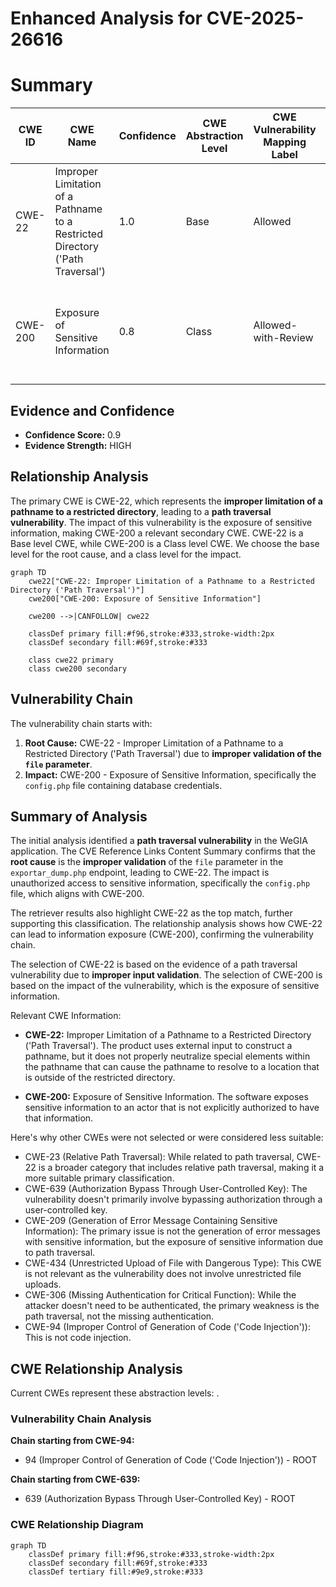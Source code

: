 # Enhanced Analysis for CVE-2025-26616

# Summary
| CWE ID | CWE Name | Confidence | CWE Abstraction Level | CWE Vulnerability Mapping Label | CWE-Vulnerability Mapping Notes |
|---|---|---|---|---|---|
| CWE-22 | Improper Limitation of a Pathname to a Restricted Directory ('Path Traversal') | 1.0 | Base | Allowed | Primary CWE: This is the root cause, a path traversal vulnerability |
| CWE-200 | Exposure of Sensitive Information | 0.8 | Class | Allowed-with-Review | Secondary: Resulting from the path traversal is the exposure of sensitive data |

## Evidence and Confidence

*   **Confidence Score:** 0.9
*   **Evidence Strength:** HIGH

## Relationship Analysis
The primary CWE is CWE-22, which represents the **improper limitation of a pathname to a restricted directory**, leading to a **path traversal vulnerability**. The impact of this vulnerability is the exposure of sensitive information, making CWE-200 a relevant secondary CWE. CWE-22 is a Base level CWE, while CWE-200 is a Class level CWE. We choose the base level for the root cause, and a class level for the impact.

```mermaid
graph TD
    cwe22["CWE-22: Improper Limitation of a Pathname to a Restricted Directory ('Path Traversal')"]
    cwe200["CWE-200: Exposure of Sensitive Information"]
    
    cwe200 -->|CANFOLLOW| cwe22
    
    classDef primary fill:#f96,stroke:#333,stroke-width:2px
    classDef secondary fill:#69f,stroke:#333
    
    class cwe22 primary
    class cwe200 secondary
```

## Vulnerability Chain
The vulnerability chain starts with:
1.  **Root Cause:** CWE-22 - Improper Limitation of a Pathname to a Restricted Directory ('Path Traversal') due to **improper validation of the `file` parameter**.
2.  **Impact:** CWE-200 - Exposure of Sensitive Information, specifically the `config.php` file containing database credentials.

## Summary of Analysis
The initial analysis identified a **path traversal vulnerability** in the WeGIA application. The CVE Reference Links Content Summary confirms that the **root cause** is the **improper validation** of the `file` parameter in the `exportar_dump.php` endpoint, leading to CWE-22. The impact is unauthorized access to sensitive information, specifically the `config.php` file, which aligns with CWE-200.

The retriever results also highlight CWE-22 as the top match, further supporting this classification. The relationship analysis shows how CWE-22 can lead to information exposure (CWE-200), confirming the vulnerability chain.

The selection of CWE-22 is based on the evidence of a path traversal vulnerability due to **improper input validation**. The selection of CWE-200 is based on the impact of the vulnerability, which is the exposure of sensitive information.

Relevant CWE Information:
*   **CWE-22:** Improper Limitation of a Pathname to a Restricted Directory ('Path Traversal'). The product uses external input to construct a pathname, but it does not properly neutralize special elements within the pathname that can cause the pathname to resolve to a location that is outside of the restricted directory.

*   **CWE-200:** Exposure of Sensitive Information. The software exposes sensitive information to an actor that is not explicitly authorized to have that information.

Here's why other CWEs were not selected or were considered less suitable:

*   CWE-23 (Relative Path Traversal): While related to path traversal, CWE-22 is a broader category that includes relative path traversal, making it a more suitable primary classification.
*   CWE-639 (Authorization Bypass Through User-Controlled Key): The vulnerability doesn't primarily involve bypassing authorization through a user-controlled key.
*   CWE-209 (Generation of Error Message Containing Sensitive Information): The primary issue is not the generation of error messages with sensitive information, but the exposure of sensitive information due to path traversal.
*   CWE-434 (Unrestricted Upload of File with Dangerous Type): This CWE is not relevant as the vulnerability does not involve unrestricted file uploads.
*   CWE-306 (Missing Authentication for Critical Function): While the attacker doesn't need to be authenticated, the primary weakness is the path traversal, not the missing authentication.
*   CWE-94 (Improper Control of Generation of Code ('Code Injection')): This is not code injection.


## CWE Relationship Analysis

Current CWEs represent these abstraction levels: .


### Vulnerability Chain Analysis

**Chain starting from CWE-94:**
- 94 (Improper Control of Generation of Code ('Code Injection')) - ROOT


**Chain starting from CWE-639:**
- 639 (Authorization Bypass Through User-Controlled Key) - ROOT



### CWE Relationship Diagram

```mermaid
graph TD
    classDef primary fill:#f96,stroke:#333,stroke-width:2px
    classDef secondary fill:#69f,stroke:#333
    classDef tertiary fill:#9e9,stroke:#333
```